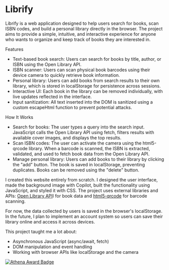 # Librify

Librify is a web application designed to help users search for books, scan ISBN codes, and build a personal library directly in the browser. The project aims to provide a simple, intuitive, and interactive experience for anyone who wants to organize and keep track of books they are interested in.

Features
- Text-based book search: Users can search for books by title, author, or ISBN using the Open Library API.
- ISBN scanner: Users can scan physical book barcodes using their device camera to quickly retrieve book information.
- Personal library: Users can add books from search results to their own library, which is stored in localStorage for persistence across sessions.
- Interactive UI: Each book in the library can be removed individually, with live updates reflected in the interface.
- Input sanitization: All text inserted into the DOM is sanitized using a custom escapeHtml function to prevent potential attacks.

How It Works
- Search for books: The user types a query into the search input. JavaScript calls the Open Library API using fetch, filters results with available cover images, and displays the top results.
- Scan ISBN codes: The user can activate the camera using the html5-qrcode library. When a barcode is scanned, the ISBN is extracted, validated, and used to fetch book data from the Open Library API.
- Manage personal library: Users can add books to their library by clicking the "add" button. The book is saved in localStorage, preventing duplicates. Books can be removed using the "delete" button.


I created this website entirely from scratch. I designed the user interface, made the background image with Copilot, built the functionality using JavaScript, and styled it with CSS. 
The project uses external libraries and APIs: [Open Library API](https://openlibrary.org/developers/api)I for book data and [html5-qrcode](https://github.com/mebjas/html5-qrcode) for barcode scanning.

For now, the data collected by users is saved in the browser's localStorage. In the future, I plan to implement an account system so users can save their library online and access it across devices.


This project taught me a lot about:
- Asynchronous JavaScript (async/await, fetch)
- DOM manipulation and event handling
- Working with browser APIs like localStorage and the camera
  
[![Athena Award Badge](https://img.shields.io/endpoint?url=https%3A%2F%2Faward.athena.hackclub.com%2Fapi%2Fbadge)](https://award.athena.hackclub.com?utm_source=readme)
